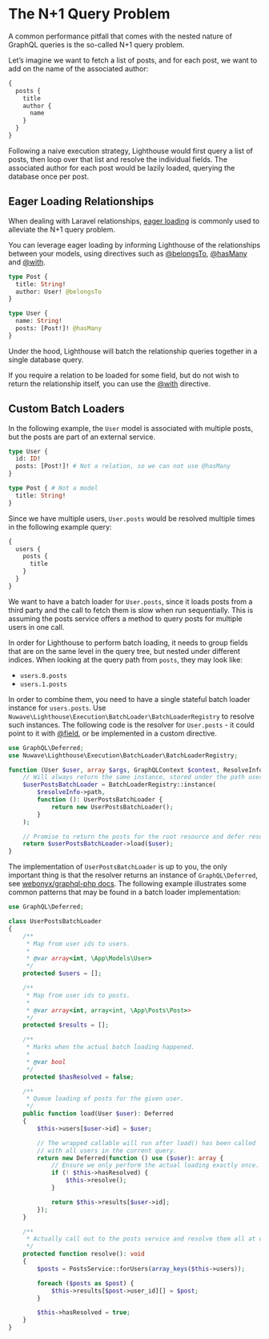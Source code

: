 # The N+1 Query Problem

A common performance pitfall that comes with the nested nature of GraphQL queries
is the so-called N+1 query problem.

Let’s imagine we want to fetch a list of posts, and for each post, we want to add on the
name of the associated author:

```graphql
{
  posts {
    title
    author {
      name
    }
  }
}
```

Following a naive execution strategy, Lighthouse would first query a list of posts,
then loop over that list and resolve the individual fields.
The associated author for each post would be lazily loaded, querying the database
once per post.

## Eager Loading Relationships

When dealing with Laravel relationships, [eager loading](https://laravel.com/docs/eloquent-relationships#eager-loading)
is commonly used to alleviate the N+1 query problem.

You can leverage eager loading by informing Lighthouse of the relationships between your models,
using directives such as [@belongsTo](../api-reference/directives.md#belongsto), [@hasMany](../api-reference/directives.md#hasmany)
and [@with](../api-reference/directives.md#with).

```graphql
type Post {
  title: String!
  author: User! @belongsTo
}

type User {
  name: String!
  posts: [Post!]! @hasMany
}
```

Under the hood, Lighthouse will batch the relationship queries together in a single database query.

If you require a relation to be loaded for some field, but do not wish to return the relationship itself,
you can use the [@with](../api-reference/directives.md#with) directive.

## Custom Batch Loaders

In the following example, the `User` model is associated with multiple posts, but the posts
are part of an external service.

```graphql
type User {
  id: ID!
  posts: [Post!]! # Not a relation, so we can not use @hasMany
}

type Post { # Not a model
  title: String!
}
```

Since we have multiple users, `User.posts` would be resolved multiple times in the following example query:

```graphql
{
  users {
    posts {
      title
    }
  }
}
```

We want to have a batch loader for `User.posts`, since it loads posts from a third party and the
call to fetch them is slow when run sequentially. This is assuming the posts service offers a method
to query posts for multiple users in one call.

In order for Lighthouse to perform batch loading, it needs to group fields that are on the same level
in the query tree, but nested under different indices. When looking at the query path from `posts`, they may look like:

- `users.0.posts`
- `users.1.posts`

In order to combine them, you need to have a single stateful batch loader instance for `users.posts`.
Use `Nuwave\Lighthouse\Execution\BatchLoader\BatchLoaderRegistry` to resolve such instances.
The following code is the resolver for `User.posts` - it could point to it with [@field](../api-reference/directives.md#field),
or be implemented in a custom directive.

```php
use GraphQL\Deferred;
use Nuwave\Lighthouse\Execution\BatchLoader\BatchLoaderRegistry;

function (User $user, array $args, GraphQLContext $context, ResolveInfo $resolveInfo): Deferred {
    // Will always return the same instance, stored under the path users.posts
    $userPostsBatchLoader = BatchLoaderRegistry::instance(
        $resolveInfo->path,
        function (): UserPostsBatchLoader {
            return new UserPostsBatchLoader();
        }
    );

    // Promise to return the posts for the root resource and defer resolving them
    return $userPostsBatchLoader->load($user);
}
```

The implementation of `UserPostsBatchLoader` is up to you, the only important thing is that the resolver
returns an instance of `GraphQL\Deferred`, see [webonyx/graphql-php docs](https://webonyx.github.io/graphql-php/data-fetching/#solving-n1-problem).
The following example illustrates some common patterns that may be found in a batch loader implementation:

```php
use GraphQL\Deferred;

class UserPostsBatchLoader
{
    /**
     * Map from user ids to users.
     *
     * @var array<int, \App\Models\User>
     */
    protected $users = [];

    /**
     * Map from user ids to posts.
     *
     * @var array<int, array<int, \App\Posts\Post>>
     */
    protected $results = [];

    /**
     * Marks when the actual batch loading happened.
     *
     * @var bool
     */
    protected $hasResolved = false;

    /**
     * Queue loading of posts for the given user.
     */
    public function load(User $user): Deferred
    {
        $this->users[$user->id] = $user;

        // The wrapped callable will run after load() has been called
        // with all users in the current query.
        return new Deferred(function () use ($user): array {
            // Ensure we only perform the actual loading exactly once.
            if (! $this->hasResolved) {
                $this->resolve();
            }

            return $this->results[$user->id];
        });
    }

    /**
     * Actually call out to the posts service and resolve them all at once.
     */
    protected function resolve(): void
    {
        $posts = PostsService::forUsers(array_keys($this->users));

        foreach ($posts as $post) {
            $this->results[$post->user_id][] = $post;
        }

        $this->hasResolved = true;
    }
}
```
